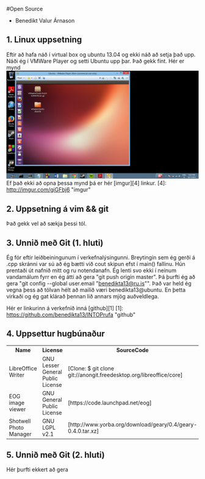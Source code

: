 #Open Source

* Benedikt Valur Árnason

## 1. Linux uppsetning

Eftir að hafa náð í virtual box og ubuntu 13.04 og ekki náð að setja það upp.  Náði ég í VMWare Player og setti 
Ubuntu upp þar.  Það gekk fínt. Hér er mynd![Alt text](Capture6.jpg)
Ef það ekki að opna þessa mynd þá er hér [imgur][4] linkur.
[4]: http://imgur.com/giGFbj6 "imgur"

## 2. Uppsetning á vim && git

Það gekk vel að sækja þessi tól.

## 3. Unnið með Git (1. hluti)

Ég fór eftir leiðbeiningunum í verkefnalýsingunni.  Breytingin sem ég gerði á .cpp skránni var sú að ég bætti
við cout skipun efst í main() fallinu.  Hún prentaði út nafnið mitt og ru notendanafn.  Ég lenti svo ekki í
neinum vandamálum fyrr en ég átti að gera "git push origin master".  Þá þurfti ég að gera "git config --global user.email "benedikta13@ru.is"".
Það var held ég vegna þess að tölvan hélt að mailið væri benedikta13@ubuntu.  En þetta virkaði og ég gat klárað
þennan lið annars mjög auðveldlega.

Hér er linkurinn á verkefnið inná [github][1]
[1]: https://github.com/benedikta13/INTOPrufa "github"


## 4. Uppsettur hugbúnaður

<table>
  <tr>
    <th>Name</th><th>License</th><th>SourceCode</th>
  </tr>
  <tr>
    <td>LibreOffice Writer</td><td>GNU Lesser General Public License</td><td>[Clone: $ git clone git://anongit.freedesktop.org/libreoffice/core]</td>
  </tr>
  <tr>
    <td>EOG image viewer</td><td>GNU General Public License</td><td>[https://code.launchpad.net/eog]</td>
  </tr>
  <tr>
    <td>Shotwell Photo Manager</td><td>GNU LGPL v2.1</td><td>[http://www.yorba.org/download/geary/0.4/geary-0.4.0.tar.xz]</td> 
  </tr>
</table>



## 5. Unnið með Git (2. hluti)

Hér þurfti ekkert að gera
